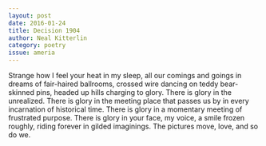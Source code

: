 ```yaml
---
layout: post 
date: 2016-01-24
title: Decision 1904
author: Neal Kitterlin
category: poetry
issue: ameria
---
```

Strange how I feel your heat in my sleep, all our comings and goings in dreams of fair-haired ballrooms, crossed wire dancing on teddy bear-skinned pins, headed up hills charging to glory. There is glory in the unrealized. There is glory in the meeting place that passes us by in every incarnation of historical time. There is glory in a momentary meeting of frustrated purpose. There is glory in your face, my voice, a smile frozen roughly, riding forever in gilded imaginings. The pictures move, love, and so do we.